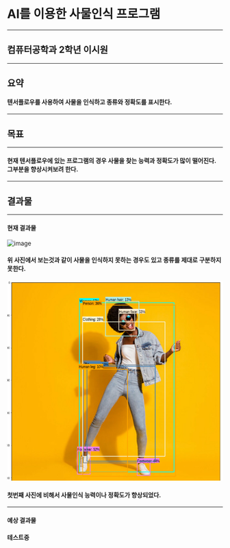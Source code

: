 # AI를 이용한 사물인식 프로그램
-------------------------------
## 컴퓨터공학과 2학년 이시원
-------------------------------
## 요약
  #### 텐서플로우를 사용하여 사물을 인식하고 종류와 정확도를 표시한다.
-------------------------------
## 목표
-------------------------------
#### 현재 텐서플로우에 있는 프로그램의 경우 사물을 찾는 능력과 정확도가 많이 떨어진다. 그부분을 향상시켜보려 한다.
-------------------------------
## 결과물
-------------------------------
#### 현재 결과물
![image](https://user-images.githubusercontent.com/74445253/170393128-d49d9490-261f-46fa-ac20-a7ea69d05aae.png)
#### 위 사진에서 보는것과 같이 사물을 인식하지 못하는 경우도 있고 종류를 제대로 구분하지 못한다.
![image](https://github.com/siwon2000/graphics/blob/main/2.PNG)
#### 첫번째 사진에 비해서 사물인식 능력이나 정확도가 향상되었다.
-------------------------------
#### 예상 결과물
#### 테스트중
